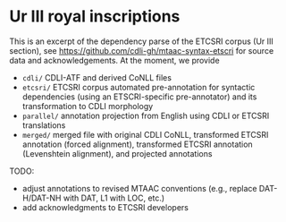 Ur III royal inscriptions
=

This is an excerpt of the dependency parse of the ETCSRI corpus (Ur III section), see https://github.com/cdli-gh/mtaac-syntax-etscri for source data and acknowledgements.
At the moment, we provide 

- `cdli/` CDLI-ATF and derived CoNLL files
- `etcsri/` ETCSRI corpus automated pre-annotation for syntactic dependencies (using an ETSCRI-specific pre-annotator) and its transformation to CDLI morphology
- `parallel/` annotation projection from English using CDLI or ETCSRI translations
- `merged/` merged file with original CDLI CoNLL, transformed ETCSRI annotation (forced alignment), transformed ETCSRI annotation (Levenshtein alignment), and projected annotations

TODO:
- adjust annotations to revised MTAAC conventions (e.g., replace DAT-H/DAT-NH with DAT, L1 with LOC, etc.)
- add acknowledgments to ETCSRI developers